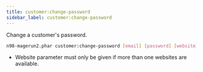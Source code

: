 ```yaml
---
title: customer:change-password
sidebar_label: customer:change-password
---
```


Change a customer's password.

```sh
n98-magerun2.phar customer:change-password [email] [password] [website]
```

- Website parameter must only be given if more than one websites are available.
